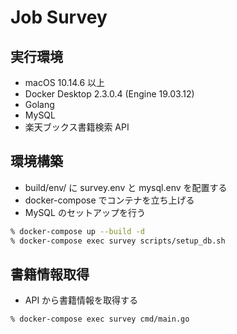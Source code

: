 # Job Survey

## 実行環境

- macOS 10.14.6 以上
- Docker Desktop 2.3.0.4 (Engine 19.03.12)
- Golang
- MySQL
- 楽天ブックス書籍検索 API

## 環境構築

- build/env/ に survey.env と mysql.env を配置する
- docker-compose でコンテナを立ち上げる
- MySQL のセットアップを行う

```zsh
% docker-compose up --build -d
% docker-compose exec survey scripts/setup_db.sh
```

## 書籍情報取得

- API から書籍情報を取得する

```zsh
% docker-compose exec survey cmd/main.go
```
